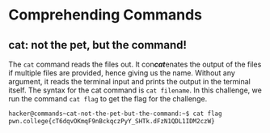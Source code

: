 # Comprehending Commands

## cat: not the pet, but the command!
The ```cat``` command reads the files out. It con***cat***enates the output of the files if multiple files are provided, hence giving us the name. Without any argument, it reads the terminal input and prints the output in the terminal itself. The syntax for the cat command is ```cat filename```. In this challenge, we run the command ```cat flag``` to get the flag for the challenge.
```bash
hacker@commands~cat-not-the-pet-but-the-command:~$ cat flag
pwn.college{cT6dqvOKmqF9nBckqczPyY_SHTk.dFzN1QDL1IDM2czW}
```
